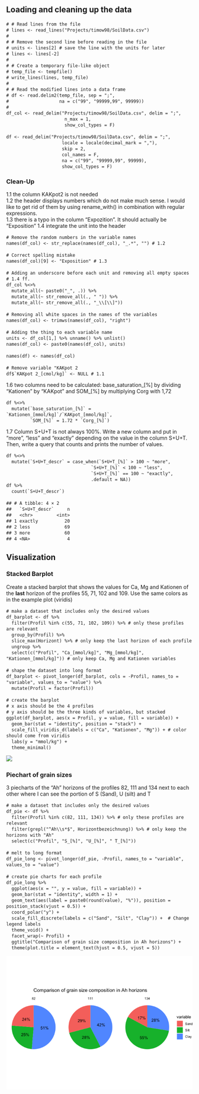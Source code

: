 ## Loading and cleaning up the data

    # # Read lines from the file
    # lines <- read_lines("Projects/timow98/SoilData.csv")
    # 
    # # Remove the second line before reading in the file
    # units <- lines[2] # save the line with the units for later
    # lines <- lines[-2]
    # 
    # # Create a temporary file-like object
    # temp_file <- tempfile()
    # write_lines(lines, temp_file)
    # 
    # # Read the modified lines into a data frame
    # df <- read.delim2(temp_file, sep = ";", 
    #                   na = c("99", "99999,99", 99999))
    # 
    df_col <- read_delim("Projects/timow98/SoilData.csv", delim = ";",
                          n_max = 1,
                          show_col_types = F)

    df <- read_delim("Projects/timow98/SoilData.csv", delim = ";",
                         locale = locale(decimal_mark = ","),
                         skip = 2,
                         col_names = F,
                         na = c("99", "99999,99", 99999),
                         show_col_types = F)

### Clean-Up

1.1 the column KAKpot2 is not needed  
1.2 the header displays numbers which do not make much sense. I would
like to get rid of them by using rename\_with() in combination with
regular expressions.  
1.3 there is a typo in the column “Expozition”. It should actually be
“Exposition” 1.4 integrate the unit into the header

    # Remove the random numbers in the variable names
    names(df_col) <- str_replace(names(df_col), "_.*", "") # 1.2

    # Correct spelling mistake 
    names(df_col)[9] <- "Exposition" # 1.3

    # Adding an underscore before each unit and removing all empty spaces # 1.4 ff.
    df_col %<>%
      mutate_all(~ paste0("_", .)) %>%
      mutate_all(~ str_remove_all(., " ")) %>%
      mutate_all(~ str_remove_all(., "_\\[\\]"))

    # Removing all white spaces in the names of the variables
    names(df_col) <- trimws(names(df_col), "right")

    # Adding the thing to each variable name
    units <- df_col[1,] %>% unname() %>% unlist()
    names(df_col) <- paste0(names(df_col), units)

    names(df) <- names(df_col)

    # Remove variable "KAKpot 2
    df$`KAKpot 2_[cmol/kg]` <- NULL # 1.1

1.6 two columns need to be calculated: base\_saturation\_\[%\] by
dividing “Kationen” by “KAKpot” and SOM\_\[%\] by multiplying Corg with
1,72

    df %<>%
      mutate(`base_saturation_[%]` = `Kationen_[mmol/kg]`/`KAKpot_[mmol/kg]`,
             `SOM_[%]` = 1.72 * `Corg_[%]`)

1.7 Column S+U+T is not always 100%. Write a new column and put in
“more”, “less” and “exactly” depending on the value in the column S+U+T.
Then, write a query that counts and prints the number of values.

    df %<>%
      mutate(`S+U+T_descr` = case_when(`S+U+T_[%]` > 100 ~ "more",
                                    `S+U+T_[%]` < 100 ~ "less", 
                                    `S+U+T_[%]` == 100 ~ "exactly",
                                    .default = NA))
    df %>%
      count(`S+U+T_descr`)

    ## # A tibble: 4 × 2
    ##   `S+U+T_descr`     n
    ##   <chr>         <int>
    ## 1 exactly          20
    ## 2 less             69
    ## 3 more             60
    ## 4 <NA>              4

## Visualization

### Stacked Barplot

Create a stacked barplot that shows the values for Ca, Mg and Kationen
of the **last** horizon of the profiles 55, 71, 102 and 109. Use the
same colors as in the example plot (viridis)

    # make a dataset that includes only the desired values
    df_barplot <- df %>%
      filter(Profil %in% c(55, 71, 102, 109)) %>% # only these profiles are relevant
      group_by(Profil) %>%
      slice_max(Horizont) %>% # only keep the last horizon of each profile
      ungroup %>%
      select(c("Profil", "Ca_[mmol/kg]", "Mg_[mmol/kg]", "Kationen_[mmol/kg]")) # only keep Ca, Mg and Kationen variables

    # shape the dataset into long format
    df_barplot <- pivot_longer(df_barplot, cols = -Profil, names_to = "variable", values_to = "value") %>%
      mutate(Profil = factor(Profil))

    # create the barplot
    # x axis should be the 4 profiles
    # y axis should be the three kinds of variables, but stacked 
    ggplot(df_barplot, aes(x = Profil, y = value, fill = variable)) +
      geom_bar(stat = "identity", position = "stack") + 
      scale_fill_viridis_d(labels = c("Ca", "Kationen", "Mg")) + # color should come from viridis
      labs(y = "mmol/kg") +
      theme_minimal()

![](elbue_files/figure-markdown_strict/unnamed-chunk-5-1.png)

### Piechart of grain sizes

3 piecharts of the “Ah” horizons of the profiles 82, 111 and 134 next to
each other where I can see the portion of S (Sand), U (silt) and T

    # make a dataset that includes only the desired values
    df_pie <- df %>%
      filter(Profil %in% c(82, 111, 134)) %>% # only these profiles are relevant
      filter(grepl("^Ah\\s*$", Horizontbezeichnung)) %>% # only keep the horizons with "Ah"
      select(c("Profil", "S_[%]", "U_[%]", " T_[%]"))

    # melt to long format
    df_pie_long <- pivot_longer(df_pie, -Profil, names_to = "variable", values_to = "value")

    # create pie charts for each profile
    df_pie_long %>%
      ggplot(aes(x = "", y = value, fill = variable)) +
      geom_bar(stat = "identity", width = 1) +
      geom_text(aes(label = paste0(round(value), "%")), position = position_stack(vjust = 0.5)) + 
      coord_polar("y") +
      scale_fill_discrete(labels = c("Sand", "Silt", "Clay")) +  # Change legend labels
      theme_void() +
      facet_wrap(~ Profil) +
      ggtitle("Comparison of grain size composition in Ah horizons") + 
      theme(plot.title = element_text(hjust = 0.5, vjust = 5))

![](elbue_files/figure-markdown_strict/unnamed-chunk-6-1.png)
